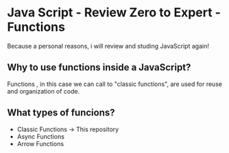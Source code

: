 # Java Script - Review Zero to Expert - Functions

Because a personal reasons, i will review and studing JavaScript again!

## Why to use functions inside a JavaScript?

Functions , in this case we can call to "classic functions", are used
for reuse and organization of code.

## What types of funcions?

* Classic Functions -> This repository
* Async Functions
* Arrow Functions
